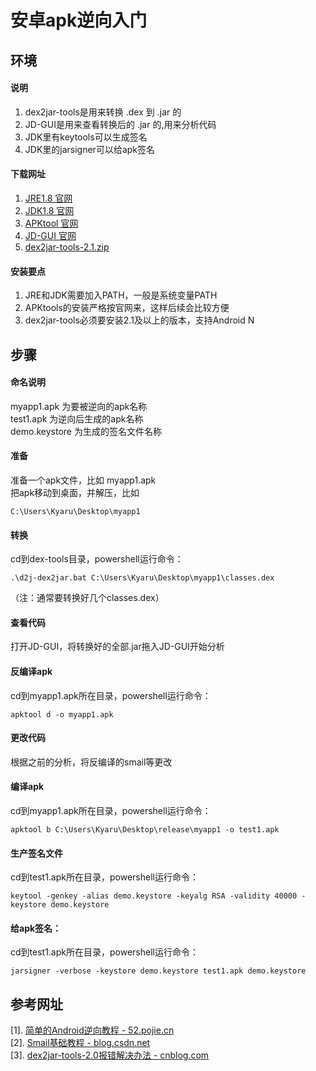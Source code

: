 # 安卓apk逆向入门
## 环境
#### 说明
1. dex2jar-tools是用来转换 .dex 到 .jar 的  
2. JD-GUI是用来查看转换后的 .jar 的,用来分析代码  
3. JDK里有keytools可以生成签名  
4. JDK里的jarsigner可以给apk签名  
#### 下载网址
1. [JRE1.8 官网](https://www.oracle.com/java/technologies/javase-jre8-downloads.html)  
2. [JDK1.8 官网](https://www.oracle.com/java/technologies/javase/javase-jdk8-downloads.html)  
3. [APKtool 官网](http://ibotpeaches.github.io/Apktool/install/)  
4. [JD-GUI 官网](http://jd.benow.ca/)  
5.  [dex2jar-tools-2.1.zip](https://files-cdn.cnblogs.com/files/onelikeone/dex2jar-tools-2.1.zip) 
#### 安装要点
1. JRE和JDK需要加入PATH，一般是系统变量PATH  
2. APKtools的安装严格按官网来，这样后续会比较方便  
3. dex2jar-tools必须要安装2.1及以上的版本，支持Android N  
## 步骤
#### 命名说明
myapp1.apk 为要被逆向的apk名称  
test1.apk 为逆向后生成的apk名称  
demo.keystore 为生成的签名文件名称
#### 准备
准备一个apk文件，比如 myapp1.apk  
把apk移动到桌面，并解压，比如

    C:\Users\Kyaru\Desktop\myapp1
#### 转换
cd到dex-tools目录，powershell运行命令：

    .\d2j-dex2jar.bat C:\Users\Kyaru\Desktop\myapp1\classes.dex  
（注：通常要转换好几个classes.dex）
#### 查看代码
打开JD-GUI，将转换好的全部.jar拖入JD-GUI开始分析
#### 反编译apk
cd到myapp1.apk所在目录，powershell运行命令：

    apktool d -o myapp1.apk  
#### 更改代码
根据之前的分析，将反编译的smail等更改
#### 编译apk
cd到myapp1.apk所在目录，powershell运行命令：

    apktool b C:\Users\Kyaru\Desktop\release\myapp1 -o test1.apk  
#### 生产签名文件
cd到test1.apk所在目录，powershell运行命令：

    keytool -genkey -alias demo.keystore -keyalg RSA -validity 40000 -keystore demo.keystore  
#### 给apk签名： 
cd到test1.apk所在目录，powershell运行命令：

    jarsigner -verbose -keystore demo.keystore test1.apk demo.keystore  
## 参考网址
[1]. [简单的Android逆向教程 - 52.pojie.cn](https://www.52pojie.cn/forum.php?mod=viewthread&tid=822434)  
[2]. [Smail基础教程 - blog.csdn.net](https://blog.csdn.net/yuanguozhengjust/article/details/80493963)  
[3]. [dex2jar-tools-2.0报错解决办法 - cnblog.com](https://www.cnblogs.com/onelikeone/p/7594177.html)
